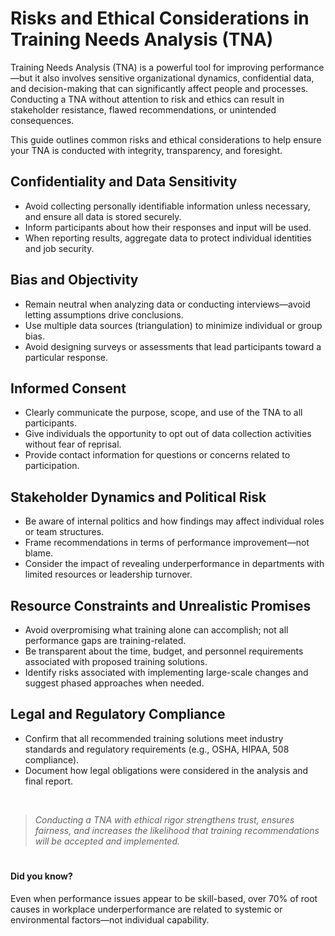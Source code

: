 # Risks and Ethical Considerations in Training Needs Analysis (TNA)

Training Needs Analysis (TNA) is a powerful tool for improving performance—but it also involves sensitive organizational dynamics, confidential data, and decision-making that can significantly affect people and processes. Conducting a TNA without attention to risk and ethics can result in stakeholder resistance, flawed recommendations, or unintended consequences.

This guide outlines common risks and ethical considerations to help ensure your TNA is conducted with integrity, transparency, and foresight.

## Confidentiality and Data Sensitivity

- Avoid collecting personally identifiable information unless necessary, and ensure all data is stored securely.
- Inform participants about how their responses and input will be used.
- When reporting results, aggregate data to protect individual identities and job security.

## Bias and Objectivity

- Remain neutral when analyzing data or conducting interviews—avoid letting assumptions drive conclusions.
- Use multiple data sources (triangulation) to minimize individual or group bias.
- Avoid designing surveys or assessments that lead participants toward a particular response.

## Informed Consent

- Clearly communicate the purpose, scope, and use of the TNA to all participants.
- Give individuals the opportunity to opt out of data collection activities without fear of reprisal.
- Provide contact information for questions or concerns related to participation.

## Stakeholder Dynamics and Political Risk

- Be aware of internal politics and how findings may affect individual roles or team structures.
- Frame recommendations in terms of performance improvement—not blame.
- Consider the impact of revealing underperformance in departments with limited resources or leadership turnover.

## Resource Constraints and Unrealistic Promises

- Avoid overpromising what training alone can accomplish; not all performance gaps are training-related.
- Be transparent about the time, budget, and personnel requirements associated with proposed training solutions.
- Identify risks associated with implementing large-scale changes and suggest phased approaches when needed.

## Legal and Regulatory Compliance

- Confirm that all recommended training solutions meet industry standards and regulatory requirements (e.g., OSHA, HIPAA, 508 compliance).
- Document how legal obligations were considered in the analysis and final report.

<br>

>*Conducting a TNA with ethical rigor strengthens trust, ensures fairness, and increases the likelihood that training recommendations will be accepted and implemented.*

#

#### **Did you know?**  
Even when performance issues appear to be skill-based, over 70% of root causes in workplace underperformance are related to systemic or environmental factors—not individual capability.

